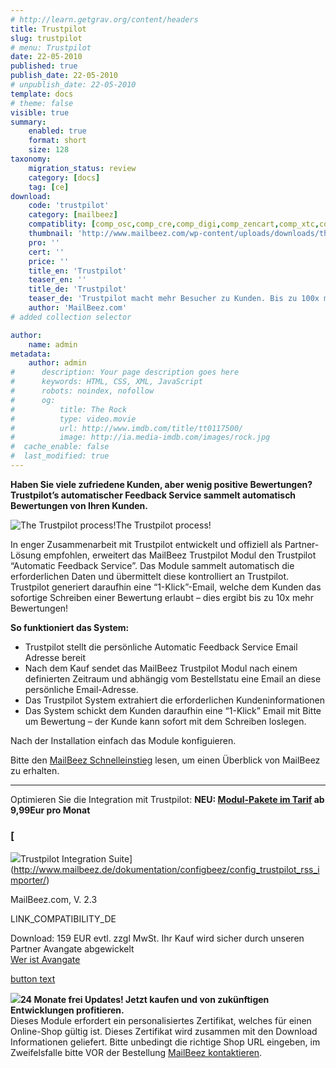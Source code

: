 ```yaml
---
# http://learn.getgrav.org/content/headers
title: Trustpilot
slug: trustpilot
# menu: Trustpilot
date: 22-05-2010
published: true
publish_date: 22-05-2010
# unpublish_date: 22-05-2010
template: docs
# theme: false
visible: true
summary:
    enabled: true
    format: short
    size: 128
taxonomy:
    migration_status: review
    category: [docs]
    tag: [ce]
download:
    code: 'trustpilot'
    category: [mailbeez]
    compatiblity: [comp_osc,comp_cre,comp_digi,comp_zencart,comp_xtc,comp_gambio]
    thumbnail: 'http://www.mailbeez.com/wp-content/uploads/downloads/thumbnails/2011/03/top_64.png'
    pro: ''
    cert: ''
    price: ''
    title_en: 'Trustpilot'
    teaser_en: ''
    title_de: 'Trustpilot'
    teaser_de: 'Trustpilot macht mehr Besucher zu Kunden. Bis zu 100x mehr Bewertungen auf Trustpilot - arbeitet mit dem Trustpilot Feedback service, welcher eine Email mit Autologin-Link an die Kunden verschickt.'
    author: 'MailBeez.com'
# added collection selector

author:
    name: admin
metadata:
    author: admin
#      description: Your page description goes here
#      keywords: HTML, CSS, XML, JavaScript
#      robots: noindex, nofollow
#      og:
#          title: The Rock
#          type: video.movie
#          url: http://www.imdb.com/title/tt0117500/
#          image: http://ia.media-imdb.com/images/rock.jpg
#  cache_enable: false
#  last_modified: true
---
```


**Haben Sie viele zufriedene Kunden, aber wenig positive Bewertungen? Trustpilot’s automatischer Feedback Service sammelt automatisch Bewertungen von Ihren Kunden.**

![The Trustpilot process!](http://www.mailbeez.com/wp-content/uploads/2010/05/tp_afs-300x194-250x200.png "The Trustpilot process!")The Trustpilot process!

 

In enger Zusammenarbeit mit Trustpilot entwickelt und offiziell als Partner-Lösung empfohlen, erweitert das MailBeez Trustpilot Modul den Trustpilot “Automatic Feedback Service”. Das Module sammelt automatisch die erforderlichen Daten und übermittelt diese kontrolliert an Trustpilot. Trustpilot generiert daraufhin eine “1-Klick”-Email, welche dem Kunden das sofortige Schreiben einer Bewertung erlaubt – dies ergibt bis zu 10x mehr Bewertungen!

**So funktioniert das System:**

- Trustpilot stellt die persönliche Automatic Feedback Service Email Adresse bereit
- Nach dem Kauf sendet das MailBeez Trustpilot Modul nach einem definierten Zeitraum und abhängig vom Bestellstatu eine Email an diese persönliche Email-Adresse.
- Das Trustpilot System extrahiert die erforderlichen Kundeninformationen
- Das System schickt dem Kunden daraufhin eine “1-Klick” Email mit Bitte um Bewertung – der Kunde kann sofort mit dem Schreiben loslegen.
 


Nach der Installation einfach das Module konfiguieren.

Bitte den [MailBeez Schnelleinstieg](http://www.mailbeez.com/documentation/tutorials/guide-to-getting-started/?lang=de) lesen, um einen Überblick von MailBeez zu erhalten.

- - - - - -

 Optimieren Sie die Integration mit Trustpilot: **NEU: [Modul-Pakete im Tarif](https://apps.mailbeez.de) ab 9,99Eur pro Monat**

### [  
![](http://www.mailbeez.com/wp-content/uploads/downloads/thumbnails/2011/03/top_64.png)Trustpilot Integration Suite](http://www.mailbeez.de/dokumentation/configbeez/config_trustpilot_rss_importer/)

 MailBeez.com, V. 2.3  
  
 LINK\_COMPATIBILITY\_DE

Download: 159 EUR evtl. zzgl MwSt. Ihr Kauf wird sicher durch unseren Partner Avangate abgewickelt  
[Wer ist Avangate](http://www.avangate.com/de/shopper-support/) 

 

[button text](http://localhost/wordpress_mailbeez_EOL/wp-content/plugins/download-monitor/download.php?id=28)



 

 

 ![](http://www.mailbeez.com/wp-content/uploads/2011/09/cert.png)**24 Monate frei Updates! Jetzt kaufen und von zukünftigen Entwicklungen profitieren.**  
Dieses Module erfordert ein personalisiertes Zertifikat, welches für einen Online-Shop gültig ist. Dieses Zertifikat wird zusammen mit den Download Informationen geliefert. Bitte unbedingt die richtige Shop URL eingeben, im Zweifelsfalle bitte VOR der Bestellung [MailBeez kontaktieren](/uber/kontakt/). 
